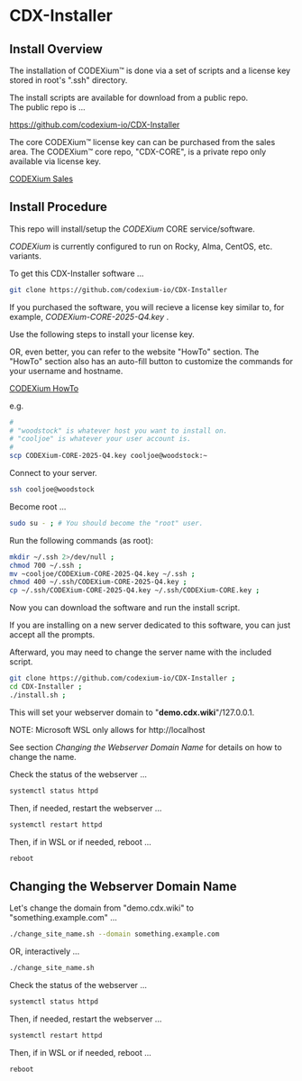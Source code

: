 CDX-Installer
=============

Install Overview
----------------

The installation of CODEXium™ is done via a set of scripts and 
a license key stored in root's ".ssh" directory.

The install scripts are available for download from a public repo.  
The public repo is ...  

<https://github.com/codexium-io/CDX-Installer>

The core CODEXium™ license key can can be purchased from the sales area.
The CODEXium™ core repo, "CDX-CORE", is a private repo only available via license key.


[CODEXium Sales](https://codexium.io/sales.html)




Install Procedure
-----------------

This repo will install/setup the _CODEXium_ CORE service/software.

_CODEXium_ is currently configured to run on Rocky, Alma, CentOS, etc. variants.

To get this CDX-Installer software ...

```bash
git clone https://github.com/codexium-io/CDX-Installer
```

If you purchased the software, you will recieve a license key similar to, for example,
_CODEXium-CORE-2025-Q4.key_ .

Use the following steps to install your license key.

OR, even better, you can refer to the website "HowTo" section.
The "HowTo" section also has an auto-fill button to customize
the commands for your username and hostname.

[CODEXium HowTo](https://codexium.io/howto.html)

e.g.
```bash
#
# "woodstock" is whatever host you want to install on.
# "cooljoe" is whatever your user account is.
#
scp CODEXium-CORE-2025-Q4.key cooljoe@woodstock:~ 
```

Connect to your server.

```bash
ssh cooljoe@woodstock
```

Become root ...

```bash
sudo su - ; # You should become the "root" user.
```

Run the following commands (as root):

```bash
mkdir ~/.ssh 2>/dev/null ;
chmod 700 ~/.ssh ;
mv ~cooljoe/CODEXium-CORE-2025-Q4.key ~/.ssh ;
chmod 400 ~/.ssh/CODEXium-CORE-2025-Q4.key ;
cp ~/.ssh/CODEXium-CORE-2025-Q4.key ~/.ssh/CODEXium-CORE.key ;
```

Now you can download the software and run the install script.

If you are installing on a new server dedicated to this software,
you can just accept all the prompts.

Afterward, you may need to change the server name with the included script.

```bash
git clone https://github.com/codexium-io/CDX-Installer ;
cd CDX-Installer ;
./install.sh ;
```

This will set your webserver domain to "**demo.cdx.wiki**"/127.0.0.1.  

NOTE: Microsoft WSL only allows for http://localhost

See section _Changing the Webserver Domain Name_ for details on how
to change the name.

Check the status of the webserver ...

```bash
systemctl status httpd
```

Then, if needed, restart the webserver ...

```bash
systemctl restart httpd
```

Then, if in WSL or if needed, reboot ...

```bash
reboot
```




Changing the Webserver Domain Name
----------------------------------

Let's change the domain from "demo.cdx.wiki" to "something.example.com" ...

```bash
./change_site_name.sh --domain something.example.com
```

OR, interactively ...

```bash
./change_site_name.sh
```

Check the status of the webserver ...

```bash
systemctl status httpd
```

Then, if needed, restart the webserver ...

```bash
systemctl restart httpd
```

Then, if in WSL or if needed, reboot ...

```bash
reboot
```




